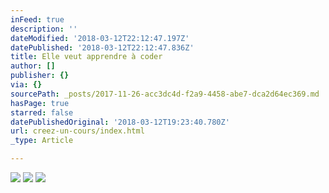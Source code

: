 ```yaml
---
inFeed: true
description: ''
dateModified: '2018-03-12T22:12:47.197Z'
datePublished: '2018-03-12T22:12:47.836Z'
title: Elle veut apprendre à coder
author: []
publisher: {}
via: {}
sourcePath: _posts/2017-11-26-acc3dc4d-f2a9-4458-abe7-dca2d64ec369.md
hasPage: true
starred: false
datePublishedOriginal: '2018-03-12T19:23:40.780Z'
url: creez-un-cours/index.html
_type: Article

---
```

![](https://the-grid-user-content.s3-us-west-2.amazonaws.com/8cd20679-fe4c-4f70-b34e-eef107475372.png)
![](https://the-grid-user-content.s3-us-west-2.amazonaws.com/18bb891b-a04c-45e6-b2ce-e6df96da4bee.png)
![](https://the-grid-user-content.s3-us-west-2.amazonaws.com/3aac6808-3367-4315-bd77-1e8441e713d3.png)